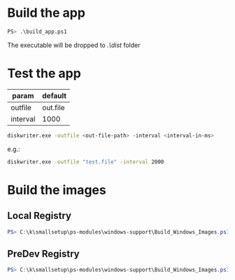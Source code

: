 <!--
SPDX-FileCopyrightText: © 2023 Siemens Healthcare GmbH

SPDX-License-Identifier: MIT
-->

# Build the app
```sh
PS> .\build_app.ps1
```
The executable will be dropped to *.\dist* folder

# Test the app
| param    | default  |
| -------- | -------- |
| outfile  | out.file |
| interval | 1000     |

```sh
diskwriter.exe -outfile <out-file-path> -interval <interval-in-ms>
```
e.g.:
```sh
diskwriter.exe -outfile "test.file" -interval 2000
```

# Build the images
## Local Registry
```PowerShell
PS> C:\k\smallsetup\ps-modules\windows-support\Build_Windows_Images.ps1 -Name "diskwriter" -Tag "v0.1.0" -Registry "k2s-registry.local" -Dockerfile "C:\k\test\e2e\addons\smb-share\diskwriter\Dockerfile" -WorkDir "C:\k\test\e2e\addons\smb-share\diskwriter" -RegUser test -RegPw test -AllowInsecureRegistries
```

## PreDev Registry
```PowerShell
PS> C:\k\smallsetup\ps-modules\windows-support\Build_Windows_Images.ps1 -Name "diskwriter" -Tag "v1.0.0" -Registry "shsk2s.azurecr.io" -Dockerfile "C:\k\test\e2e\addons\smb-share\diskwriter\Dockerfile" -WorkDir "C:\k\test\e2e\addons\smb-share\diskwriter" -RegUser <user> -RegPw <pw>
```